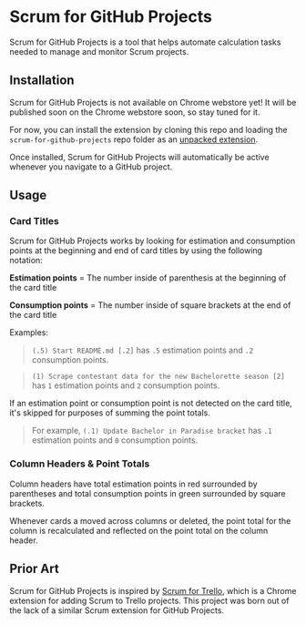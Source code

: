 # Scrum for GitHub Projects

Scrum for GitHub Projects is a tool that helps automate calculation tasks needed to manage and monitor Scrum projects.

## Installation

Scrum for GitHub Projects is not available on Chrome webstore yet! It will be published soon on the Chrome webstore soon, so stay tuned for it.

For now, you can install the extension by cloning this repo and loading the `scrum-for-github-projects` repo folder as an [unpacked extension](https://developer.chrome.com/extensions/getstarted#unpacked).

Once installed, Scrum for GitHub Projects will automatically be active whenever you navigate to a GitHub project.

## Usage

### Card Titles
Scrum for GitHub Projects works by looking for estimation and consumption points at the beginning and end of card titles by using the following notation:

**Estimation points** = The number inside of parenthesis at the beginning of the card title

**Consumption points** = The number inside of square brackets at the end of the card title

Examples:
> `(.5) Start README.md [.2]` has `.5` estimation points and `.2` consumption points.

> `(1) Scrape contestant data for the new Bachelorette season [2]` has `1` estimation points and `2` consumption points.

If an estimation point or consumption point is not detected on the card title, it's skipped for purposes of summing the point totals.

> For example, `(.1) Update Bachelor in Paradise bracket` has `.1` estimation points and `0` consumption points.

### Column Headers & Point Totals

Column headers have total estimation points in red surrounded by parentheses and total consumption points in green surrounded by square brackets.

Whenever cards a moved across columns or deleted, the point total for the column is recalculated and reflected on the point total on the column header.

## Prior Art

Scrum for GitHub Projects is inspired by [Scrum for Trello](https://github.com/Q42/TrelloScrum), which is a Chrome extension for adding Scrum to Trello projects. This project was born out of the lack of a similar Scrum extension for GitHub Projects.
